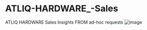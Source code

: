 # ATLIQ-HARDWARE_-Sales




ATLIQ HARDWARE
Sales Insights FROM ad-hoc requests
![image](https://github.com/datafitness/ATLIQ-HARDWARE_-Sales/assets/163381138/e26ab5e6-c77a-48a4-83bc-8518132fcf44)
